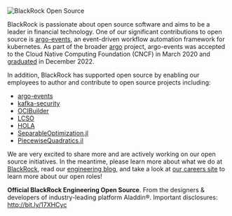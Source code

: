 ![BlackRock Open Source](https://github.com/blackrock/.github-private/blob/main/images/blk-ossp2.png) 

BlackRock is passionate about open source software and aims to be a leader in financial technology.
One of our significant contributions to open source is [argo-events](https://github.com/argoproj/argo-events), an
event-driven workflow automation framework for kubernetes. As part of the broader [argo](https://github.com/argoproj) 
project, argo-events was accepted to the Cloud Native Computing Foundation (CNCF) in March 2020 and 
[graduated](https://www.cncf.io/announcements/2022/12/06/the-cloud-native-computing-foundation-announces-argo-has-graduated/) 
in December 2022. 

In addition, BlackRock has supported open source by enabling our employees to author and contribute to open source projects including:

* [argo-events](https://github.com/argoproj/argo-events) 
* [kafka-security](https://github.com/kafka-security/oauth) 
* [OCIBuilder](https://ocibuilder.github.io/docs/)
* [LCSO](https://github.com/blackrock/lcso)  
* [HOLA](https://github.com/blackrock/HOLA/)
* [SeparableOptimization.jl](https://github.com/JuliaFirstOrder/SeparableOptimization.jl) 
* [PiecewiseQuadratics.jl](https://github.com/JuliaFirstOrder/PiecewiseQuadratics.jl) 

We are very excited to share more and are actively working on our open source initiatives. In the meantime, please learn more about what we do at [BlackRock](https://www.blackrock.com), read our [engineering blog](https://medium.com/blackrock-engineering), and take a look at [our careers site](https://careers.blackrock.com/life-at-blackrock-2/technology/) to learn more about our open roles!


**Official BlackRock Engineering Open Source**. From the designers & developers of industry-leading platform Aladdin®. Important disclosures: http://bit.ly/17XHCyc

